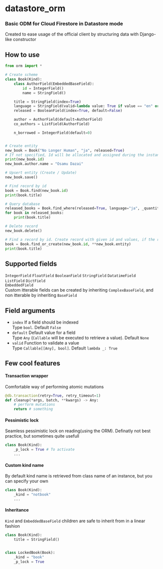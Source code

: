 # datastore_orm
### Basic ODM for Cloud Firestore in Datastore mode

Created to ease usage of the official client by structuring data with Django-like constructor

## How to use
```python
from orm import *

# Create scheme
class Book(Kind):
    class AuthorField(EmbeddedBaseField):
        id = IntegerField()
        name = StringField()

    title = StringField(index=True)
    language = StringField(valid=lambda value: True if value == "en" or value == "ja" else False, default="other")
    released = BooleanField(index=True, default=False)

    author = AuthorField(default=AuthorField)
    co_authors = ListField(AuthorField)

    n_borrowed = IntegerField(default=0)


# Create entity
new_book = Book("No Longer Human", "ja", released=True)
# If not specified, Id will be allocated and assigned during the instance creation
print(new_book.id)
new_book.author.name = "Osamu Dazai"

# Upsert entity (Create / Update)
new_book.save()

# Find record by id
book = Book.find(new_book.id)
print(book.title)

# Query database
released_books = Book.find_where(released=True, language="ja", _quantity=3)
for book in released_books:
    print(book.title)

# Delete record
new_book.delete()

# Find a record by id. Create record with given id and values, if the record wasn't found
book = Book.find_or_create(new_book.id, **new_book.entity)
print(book.title)
```

## Supported fields
`IntegerField`  `FloatField`  `BooleanField`  `StringField`  `DatatimeField`  
`ListField`  `DictField`  
`EmbeddedField`  
Custom itterable fields can be created by inheriting `ComplexBaseField`, and non itterable by inheriting `BaseField`  


## Field arguments
- `index` If a field should be indexed  
    Type `bool`. Default `False`  
- `default` Default value for a field  
    Type `Any` (`Callable` will be executed to retrieve a value). Default `None`  
- `valid` Function to validate a value  
    Type `Callable[[Any], bool]`. Default `lambda _: True`  

## Few cool features
#### Transaction wrapper
Comfortable way of performing atomic mutations
```python
@db.transaction(retry=True, retry_timeout=1)
def cleanup(*args, batch, **kwargs) -> Any:
    # perform mutations
    return # something
```
#### Pessimistic lock
Seamless pessimistic lock on reading(using the ORM). Definatly not best practice, but sometimes quite usefull
```python
class Book(Kind):
    _p_lock = True # To activate
    ...
```
#### Custom kind name
By default kind name is retrieved from class name of an instance, but you can specify your own
```python
class Book(Kind):
    _kind = "notbook"
    ...
```
#### Inheritance
`Kind` and `EmbeddedBaseField` children are safe to inherit from in a linear fashion
```python
class Book(Kind):
    title = StringField()


class LockedBook(Book):
    _kind = "book"
    _p_lock = True
```
